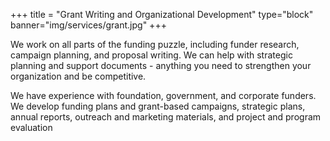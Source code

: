 +++
title = "Grant Writing and Organizational Development"
type="block"
banner="img/services/grant.jpg"
+++




We work on all parts of the funding puzzle, including funder research, campaign planning, and proposal writing. We can help with strategic planning and support documents - anything you need to strengthen your organization and be competitive.

We have experience with foundation, government, and corporate funders. We develop
funding plans and grant-based campaigns, strategic plans, annual reports, outreach and marketing materials, and project and program evaluation

